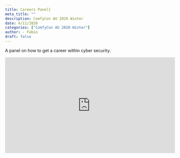```yaml
---
title: Careers Panel}
meta_title: ""
description: ComfyCon AU 2020 Winter
date: 4/11/2020
categories: ["ComfyCon AU 2020 Winter"]
author: - Fabio
draft: false
---
```

A panel on how to get a career within cyber security.

<iframe width="560" height="315" src="https://www.youtube.com/embed/a7RsAnaJ48k?si=4r_3UV2mlzLqstUT" title="YouTube video player" frameborder="0" allow="accelerometer; autoplay; clipboard-write; encrypted-media; gyroscope; picture-in-picture; web-share" allowfullscreen></iframe>